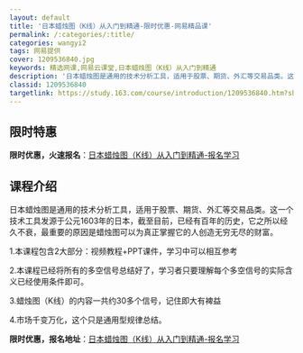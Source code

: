```yaml
---
layout: default
title: '日本蜡烛图（K线）从入门到精通-限时优惠-网易精品课'
permalink: /:categories/:title/
categories: wangyi2
tags: 网易提供
cover: 1209536840.jpg
keywords: 精选网课,网易云课堂,日本蜡烛图（K线）从入门到精通
description: '日本蜡烛图是通用的技术分析工具，适用于股票、期货、外汇等交易品类。这一个技术工具发源于公元1603年的日本，截至目前，已'
classid: 1209536840
targetlink: https://study.163.com/course/introduction/1209536840.htm?share=1&shareId=1025206652&utm_campaign=share&utm_medium=iphoneShare&utm_source=&utm_u=1025206652
---
```


## 限时特惠

**限时优惠，火速报名**：[日本蜡烛图（K线）从入门到精通-报名学习](https://study.163.com/course/introduction/1209536840.htm?share=1&shareId=1025206652&utm_campaign=share&utm_medium=iphoneShare&utm_source=&utm_u=1025206652)

## 课程介绍

日本蜡烛图是通用的技术分析工具，适用于股票、期货、外汇等交易品类。这一个技术工具发源于公元1603年的日本，截至目前，已经有百年的历史，它之所以经久不衰，最重要的原因是蜡烛图可以为真正掌握它的人创造无穷无尽的财富。



1.本课程包含2大部分：视频教程+PPT课件，学习中可以相互参考

2.本课程已经将所有的多空信号总结好了，学习者只要理解每个多空信号的实际含义已经使用条件即可。

3.蜡烛图（K线）的内容一共约30多个信号，记住即大有裨益

4.市场千变万化，这个只是通用型规律总结。

**限时优惠，报名地址**：[日本蜡烛图（K线）从入门到精通-报名学习](https://study.163.com/course/introduction/1209536840.htm?share=1&shareId=1025206652&utm_campaign=share&utm_medium=iphoneShare&utm_source=&utm_u=1025206652)

